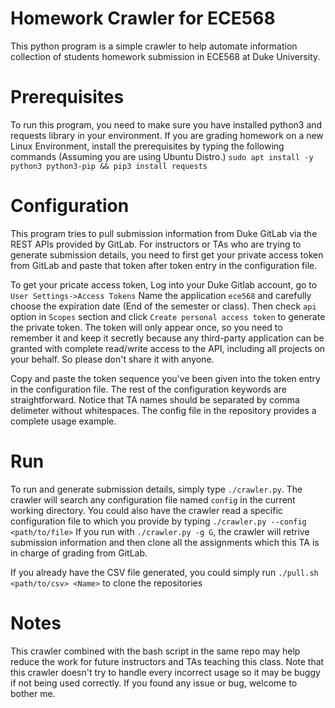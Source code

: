# Homework Crawler for ECE568
  This python program is a simple crawler to help automate information collection of students homework submission in ECE568 at Duke University.

# Prerequisites
  To run this program, you need to make sure you have installed python3 and requests library in your environment. If you are grading homework on a new Linux Environment, install the prerequisites by typing the following commands (Assuming you are using Ubuntu Distro.)
  `sudo apt install -y python3 python3-pip && pip3 install requests`

# Configuration
  This program tries to pull submission information from Duke GitLab via the REST APIs provided by GitLab. For instructors or TAs who are trying to generate submission details, you need to first get your private access token from GitLab and paste that token
  after token entry in the configuration file.

  To get your pricate access token, Log into your Duke Gitlab account, go to `User Settings->Access Tokens`
  Name the application `ece568` and carefully choose the expiration date (End of the semester or class). Then check `api` option in `Scopes` section and click `Create personal access token` to generate the private token. The token will only appear once, so you need to remember it and keep it secretly because any third-party application can be granted with complete read/write access to the API, including all projects on your behalf. So please don't share it with anyone.

  Copy and paste the token sequence you've been given into the token entry in the configuration file. The rest of the configuration keywords are straightforward. Notice that TA names should be separated by comma delimeter without whitespaces. The config file in the repository provides a complete usage example.

# Run
  To run and generate submission details, simply type `./crawler.py`. The crawler will search any configuration file named `config` in the current working directory. You could also have the crawler read a specific configuration file to which you provide by typing `./crawler.py --config <path/to/file>`
  If you run with `./crawler.py -g G`, the crawler will retrive submission information and then clone all the assignments which this TA is in charge of grading from GitLab.

  If you already have the CSV file generated, you could simply run `./pull.sh <path/to/csv> <Name>` to clone the repositories

# Notes
  This crawler combined with the bash script in the same repo may help reduce the work for future instructors and TAs teaching this class. Note that this crawler doesn't try to handle every incorrect usage so it may be buggy if not being used correctly. If you found any issue or bug, welcome to bother me.

